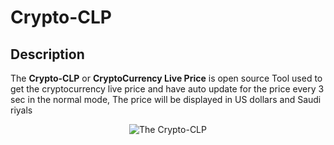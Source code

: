 __Crypto-CLP__
==

Description
----
The __Crypto-CLP__ or __CryptoCurrency Live Price__ is open source Tool used to get the cryptocurrency live price and have auto update for the price every 3 sec in the normal mode, The price will be displayed in US dollars and Saudi riyals 

<p align="center"><img src="https://c.top4top.io/p_261192q1r1.png" alt="The Crypto-CLP"></p>

